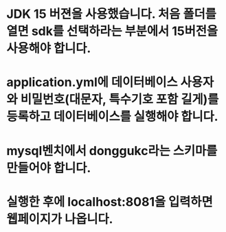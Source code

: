 # JDK 15 버젼을 사용했습니다. 처음 폴더를 열면 sdk를 선택하라는 부분에서 15버전을 사용해야 합니다. 
# application.yml에 데이터베이스 사용자와 비밀번호(대문자, 특수기호 포함 길게)를 등록하고 데이터베이스를 실행해야 합니다. 
# mysql벤치에서 donggukc라는 스키마를 만들어야 합니다. 
# 실행한 후에 localhost:8081을 입력하면 웹페이지가 나옵니다. 
